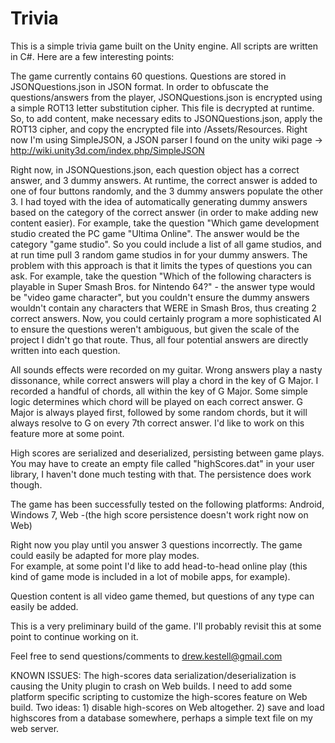 # Trivia
This is a simple trivia game built on the Unity engine.  All scripts are written in C#.  Here are a few interesting points:

The game currently contains 60 questions.  Questions are stored in JSONQuestions.json in JSON format.
In order to obfuscate the questions/answers from the player, JSONQuestions.json is encrypted using a simple ROT13 letter
substitution cipher.  This file is decrypted at runtime.  So, to add content, make necessary edits to JSONQuestions.json,
apply the ROT13 cipher, and copy the encrypted file into /Assets/Resources.  Right now I'm using SimpleJSON, a 
JSON parser I found on the unity wiki page -> http://wiki.unity3d.com/index.php/SimpleJSON

Right now, in JSONQuestions.json, each question object has a correct answer, and 3 dummy answers.  At runtime, the correct 
answer is added to one of four buttons randomly, and the 3 dummy answers populate the other 3.
I had toyed with the idea of automatically generating dummy answers based on the category of the correct answer (in order
to make adding new content easier).  For example, take the question "Which game development studio created the PC game
"Ultima Online".  The answer would be the category "game studio".  So you could include a list of all game studios, and at
run time pull 3 random game studios in for your dummy answers.  The problem with this approach is that it limits the types
of questions you can ask.  For example, take the question "Which of the following characters is playable in Super Smash Bros.
for Nintendo 64?" - the answer type would be "video game character", but you couldn't ensure the dummy answers wouldn't 
contain any characters that WERE in Smash Bros, thus creating 2 correct answers.
Now, you could certainly program a more sophisticated AI to ensure the questions weren't ambiguous, but given the scale of the 
project I didn't go that route.  Thus, all four potential answers are directly written into each question.

All sounds effects were recorded on my guitar.  Wrong answers play a nasty dissonance, while correct answers will play a
chord in the key of G Major.  I recorded a handful of chords, all within the key of G Major.  Some simple logic determines
which chord will be played on each correct answer.  G Major is always played first, followed by some random chords, but it
will always resolve to G on every 7th correct answer.  I'd like to work on this feature more at some point.

High scores are serialized and deserialized, persisting between game plays.  You may have to create an empty file called
"highScores.dat" in your user library, I haven't done much testing with that.  The persistence does work though.

The game has been successfully tested on the following platforms: Android, Windows 7, Web
  -(the high score persistence doesn't work right now on Web)
  
Right now you play until you answer 3 questions incorrectly.  The game could easily be adapted for more play modes.  
For example, at some point I'd like to add head-to-head online play (this kind of game mode is included in a lot of 
mobile apps, for example).

Question content is all video game themed, but questions of any type can easily be added.

This is a very preliminary build of the game.  I'll probably revisit this at some point to continue working on it.

Feel free to send questions/comments to drew.kestell@gmail.com

KNOWN ISSUES:
The high-scores data serialization/deserialization is causing the Unity plugin to crash on Web builds.  I need to add some platform specific scripting to customize the high-scores feature on Web build.  Two ideas: 1) disable high-scores on Web altogether. 2) save and load highscores from a database somewhere, perhaps a simple text file on my web server.
